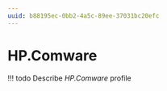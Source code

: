 ```yaml
---
uuid: b88195ec-0bb2-4a5c-89ee-37031bc20efc
---
```



# HP.Comware


<!-- prettier-ignore -->
!!! todo
    Describe *HP.Comware* profile

